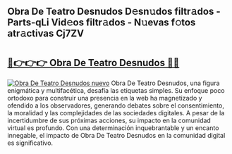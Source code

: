 ## Obra De Teatro Desnudos D𝚎sn𝚞dos filtr𝚊dos - Parts-qLi Vid𝚎os filtr𝚊dos - N𝚞evas f𝚘tos atr𝚊ctivas Cj7ZV

# <h2><a href="http://mb980ok.tromn.icu/?c=Obra+De+Teatro+Desnudos">🔗👉👉👉 Obra De Teatro Desnudos 🔗🔗</a></h2>

[![Obra De Teatro Desnudos nuevo](https://i.imgur.com/pEAQMta.gif)](http://mb980ok.tromn.icu/?c=Obra+De+Teatro+Desnudos)
Obra De Teatro Desnudos, una figura enigmática y multifacética, desafía las etiquetas simples. Su enfoque poco ortodoxo para construir una presencia en la web ha magnetizado y ofendido a los observadores, generando debates sobre el consentimiento, la moralidad y las complejidades de las sociedades digitales. A pesar de la incertidumbre de sus próximas acciones, su impacto en la comunidad virtual es profundo. Con una determinación inquebrantable y un encanto innegable, el impacto de Obra De Teatro Desnudos en la comunidad digital es significativo.
